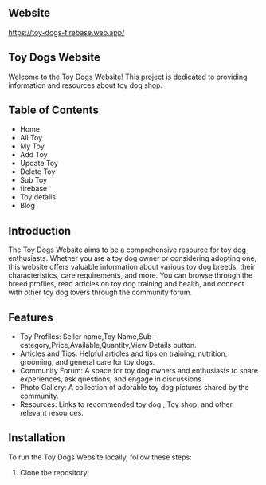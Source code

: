 ## Website
https://toy-dogs-firebase.web.app/
## Toy Dogs Website

Welcome to the Toy Dogs Website! This project is dedicated to providing information and resources about toy dog shop.

## Table of Contents

- Home
- All Toy
- My Toy
- Add Toy
- Update Toy
- Delete Toy
- Sub Toy
- firebase
- Toy details
- Blog 

## Introduction

The Toy Dogs Website aims to be a comprehensive resource for toy dog enthusiasts. Whether you are a toy dog owner or considering adopting one, this website offers valuable information about various toy dog breeds, their characteristics, care requirements, and more. You can browse through the breed profiles, read articles on toy dog training and health, and connect with other toy dog lovers through the community forum.

## Features

- Toy Profiles: Seller name,Toy Name,Sub-category,Price,Available,Quantity,View Details button.
- Articles and Tips: Helpful articles and tips on training, nutrition, grooming, and general care for toy dogs.
- Community Forum: A space for toy dog owners and enthusiasts to share experiences, ask questions, and engage in discussions.
- Photo Gallery: A collection of adorable toy dog pictures shared by the community.
- Resources: Links to recommended toy dog , Toy shop, and other relevant resources.

## Installation

To run the Toy Dogs Website locally, follow these steps:
1. Clone the repository:

